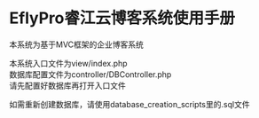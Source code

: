 # EflyPro睿江云博客系统使用手册 
本系统为基于MVC框架的企业博客系统  
  
本系统入口文件为view/index.php  
数据库配置文件为controller/DBController.php  
请先配置好数据库再打开入口文件  
  
如需重新创建数据库，请使用database_creation_scripts里的.sql文件
